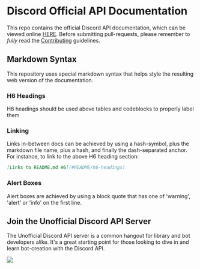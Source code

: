 # Discord Official API Documentation

This repo contains the official Discord API documentation, which can be viewed online [HERE](TODO). Before submitting pull-requests, please remember to _fully_ read the [Contributing](CONTRIBUTING.md) guidelines.

## Markdown Syntax

This repository uses special markdown syntax that helps style the resulting web version of the documentation.

### H6 Headings
H6 headings should be used above tables and codeblocks to properly label them

### Linking
Links in-between docs can be achieved by using a hash-symbol, plus the markdown file name, plus a hash, and finally the dash-separated anchor. For instance, to link to the above H6 heading section:

```md
[Links to README.md H6](#README/h6-headings)
```

### Alert Boxes
Alert boxes are achieved by using a block quote that has one of 'warning', 'alert' or 'info' on the first line.

## Join the Unofficial Discord API Server
The Unofficial Discord API server is a common hangout for library and bot developers alike. It's a great starting point for those looking to dive in and learn bot-creation with the Discord API.

![](https://discordapp.com/api/servers/81384788765712384/widget.png?style=banner1)